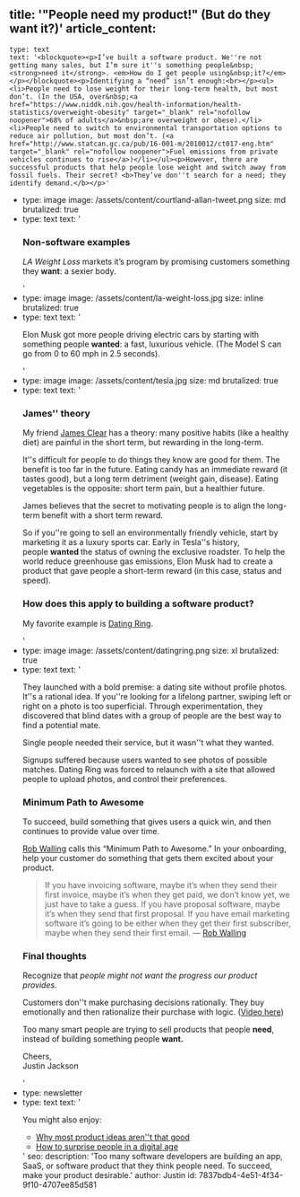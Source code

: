 title: '"People need my product!" (But do they want it?)'
article_content:
  -
    type: text
    text: '<blockquote><p>I’ve built a software product. We''re not getting many sales, but I’m sure it''s something people&nbsp;<strong>need it</strong>. <em>How do I get people using&nbsp;it?</em></p></blockquote><p>Identifying a “need” isn’t enough:<br></p><ul><li>People need to lose weight for their long-term health, but most don’t. (In the USA, over&nbsp;<a href="https://www.niddk.nih.gov/health-information/health-statistics/overweight-obesity" target="_blank" rel="nofollow noopener">68% of adults</a>&nbsp;are overweight or obese).</li><li>People need to switch to environmental transportation options to reduce air pollution, but most don’t. (<a href="http://www.statcan.gc.ca/pub/16-001-m/2010012/ct017-eng.htm" target="_blank" rel="nofollow noopener">Fuel emissions from private vehicles continues to rise</a>)</li></ul><p>However, there are successful products that help people lose weight and switch away from fossil fuels. Their secret? <b>They’ve don''t search for a need; they identify demand.</b></p>'
  -
    type: image
    image: /assets/content/courtland-allan-tweet.png
    size: md
    brutalized: true
  -
    type: text
    text: '<h3>Non-software examples</h3><p><i>LA Weight Loss</i> markets it’s program by promising customers something they <b>want</b>: a sexier body.</p>'
  -
    type: image
    image: /assets/content/la-weight-loss.jpg
    size: inline
    brutalized: true
  -
    type: text
    text: '<p>Elon Musk got more people driving electric cars by starting with something people <b>wanted</b>: a fast, luxurious vehicle. (The Model S can go from 0 to 60 mph in 2.5 seconds).<br></p>'
  -
    type: image
    image: /assets/content/tesla.jpg
    size: md
    brutalized: true
  -
    type: text
    text: '<h3>James'' theory</h3><p>My friend <a href="https://jamesclear.com">James Clear</a> has a theory: many positive habits (like a healthy diet) are painful in the short term, but rewarding in the long-term.</p><p>It''s difficult for people to do things they&nbsp;know are good for them. The benefit is too far in the future. Eating candy has an immediate reward (it tastes good), but a long term detriment (weight gain, disease). Eating vegetables is the opposite: short term pain, but a healthier future.</p><p>James believes that the secret to motivating people is to align the long-term benefit with a short term reward.</p><p>So if you''re going to sell an environmentally friendly vehicle, start by marketing it as a luxury sports car. Early in Tesla''s history, people&nbsp;<strong>wanted&nbsp;</strong>the status of owning the exclusive roadster. To help the world reduce greenhouse gas emissions, Elon Musk had to create a product that gave people a short-term reward (in this case, status and speed).</p><h3>How does this apply to building a software product?</h3><p>My favorite example is <a href="https://www.datingring.com/">Dating Ring</a>.</p>'
  -
    type: image
    image: /assets/content/datingring.png
    size: xl
    brutalized: true
  -
    type: text
    text: '<p>They launched with a bold premise: a dating site without profile photos. It''s a rational idea. If you''re looking for a lifelong partner, swiping left or right on a photo is too superficial. Through experimentation, they discovered that blind dates with a group of people are the best way to find a potential mate.</p><p>Single people needed their service, but it&nbsp;wasn''t what they wanted.</p><p>Signups suffered because users wanted to see photos of possible matches. Dating Ring was forced to relaunch with a site that allowed people to upload photos, and control their preferences.</p><h3>Minimum Path to&nbsp;Awesome</h3><p>To succeed, build something that gives users a quick win, and then continues to provide value over time.</p><p><a href="https://medium.com/@robwalling" target="_blank" rel="noopener">Rob Walling</a>&nbsp;calls this “Minimum Path to Awesome.” In your onboarding, help your customer do something that gets them excited about your product.</p><blockquote><p>If you have invoicing software, maybe it’s when they send their first invoice, maybe it’s when they get paid, we don’t know yet, we just have to take a guess. If you have proposal software, maybe it’s when they send that first proposal. If you have email marketing software it’s going to be either when they get their first subscriber, maybe when they send their first email. — <a href="http://blog.profitwell.com/double-your-trial-to-paid-conversion-rate-with-onboarding">Rob Walling</a></p></blockquote><h3>Final thoughts</h3><p>Recognize that <em>people might not want the progress our product provides</em>.</p><p>Customers don''t make purchasing decisions rationally. They buy emotionally and then rationalize their purchase with logic. (<a href="https://youtu.be/OgZhIWquqiw">Video here</a>)</p><p>Too many smart people are trying to sell products that people&nbsp;<strong>need</strong>, instead of building something people&nbsp;<strong>want.</strong></p><p>Cheers,<br>Justin Jackson</p>'
  -
    type: newsletter
  -
    type: text
    text: '<p>You might also enjoy:</p><ul><li><a href="https://justinjackson.ca/ideas/">Why most product ideas aren''t that good</a></li><li><a href="https://justinjackson.ca/surprise/">How to surprise people in a digital age</a></li></ul>'
seo:
  description: 'Too many software developers are building an app, SaaS, or software product that they think people need. To succeed, make your product desirable.'
author: Justin
id: 7837bdb4-4e51-4f34-9f10-4707ee85d581
